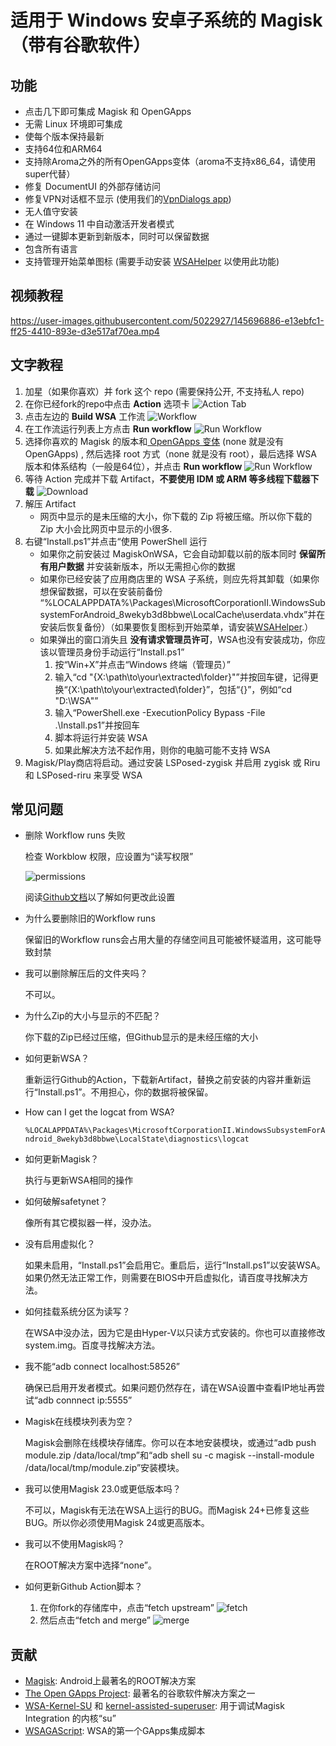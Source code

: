 # 适用于 Windows 安卓子系统的 Magisk（带有谷歌软件）
## 功能

- 点击几下即可集成 Magisk 和 OpenGApps
- 无需 Linux 环境即可集成
- 使每个版本保持最新
- 支持64位和ARM64
- 支持除Aroma之外的所有OpenGApps变体（aroma不支持x86_64，请使用super代替）
- 修复 DocumentUI 的外部存储访问
- 修复VPN对话框不显示 (使用我们的[VpnDialogs app](https://github.com/LSPosed/VpnDialogs))
- 无人值守安装
- 在 Windows 11 中自动激活开发者模式
- 通过一键脚本更新到新版本，同时可以保留数据
- 包含所有语言
- 支持管理开始菜单图标 (需要手动安装 [WSAHelper](https://github.com/LSPosed/WSAHelper/releases/latest) 以使用此功能)

## 视频教程

https://user-images.githubusercontent.com/5022927/145696886-e13ebfc1-ff25-4410-893e-d3e517af70ea.mp4

## 文字教程

1. 加星（如果你喜欢）并 fork 这个 repo (需要保持公开, 不支持私人 repo)
1. 在你已经fork的repo中点击 **Action** 选项卡
    ![Action Tab](https://docs.github.com/assets/images/help/repository/actions-tab.png)
1. 点击左边的 **Build WSA** 工作流
    ![Workflow](https://docs.github.com/assets/images/actions-select-workflow.png)
1. 在工作流运行列表上方点击 **Run workflow**
    ![Run Workflow](https://docs.github.com/assets/images/actions-workflow-dispatch.png)
1. 选择你喜欢的 Magisk 的版本和[ OpenGApps 变体](https://github.com/opengapps/opengapps/wiki#variants) (none 就是没有 OpenGApps) , 然后选择 root 方式（none 就是没有 root），最后选择 WSA 版本和体系结构（一般是64位），并点击 **Run workflow**
    ![Run Workflow](https://docs.github.com/assets/images/actions-manually-run-workflow.png)
1. 等待 Action 完成并下载 Artifact，**不要使用 IDM 或 ARM 等多线程下载器下载**
    ![Download](https://docs.github.com/assets/images/help/repository/artifact-drop-down-updated.png)
1. 解压 Artifact
    - 网页中显示的是未压缩的大小，你下载的 Zip 将被压缩。所以你下载的 Zip 大小会比网页中显示的小很多.
1. 右键“Install.ps1”并点击“使用 PowerShell 运行
    - 如果你之前安装过 MagiskOnWSA，它会自动卸载以前的版本同时 **保留所有用户数据** 并安装新版本，所以无需担心你的数据
    - 如果你已经安装了应用商店里的 WSA 子系统，则应先将其卸载（如果你想保留数据，可以在安装前备份 “%LOCALAPPDATA%\Packages\MicrosoftCorporationII.WindowsSubsystemForAndroid_8wekyb3d8bbwe\LocalCache\userdata.vhdx”并在安装后恢复备份）（如果要恢复图标到开始菜单，请安装[WSAHelper](https://github.com/LSPosed/WSAHelper/releases/latest).）
    - 如果弹出的窗口消失且 **没有请求管理员许可**，WSA也没有安装成功，你应该以管理员身份手动运行“Install.ps1”
        1. 按“Win+X”并点击“Windows 终端（管理员）”
        2. 输入“cd "{X:\path\to\your\extracted\folder}"”并按回车键，记得更换“{X:\path\to\your\extracted\folder}”，包括“{}”，例如“cd "D:\WSA"”
        3. 输入“PowerShell.exe -ExecutionPolicy Bypass -File .\Install.ps1”并按回车
        4. 脚本将运行并安装 WSA
        5. 如果此解决方法不起作用，则你的电脑可能不支持 WSA
1. Magisk/Play商店将启动。通过安装 LSPosed-zygisk 并启用 zygisk 或 Riru 和 LSPosed-riru 来享受 WSA

## 常见问题

- 删除 Workflow runs 失败

    检查 Workblow 权限，应设置为“读写权限”

     ![permissions](https://user-images.githubusercontent.com/40033067/168649322-dadaafc9-dd31-4922-afe1-8aa933b7b036.png)

     阅读[Github文档](https://docs.github.com/en/repositories/managing-your-repositorys-settings-and-features/enabling-features-for-your-repository/managing-github-actions-settings-for-a-repository#configuring-the-default-github_token-permissions)以了解如何更改此设置

- 为什么要删除旧的Workflow runs

    保留旧的Workflow runs会占用大量的存储空间且可能被怀疑滥用，这可能导致封禁
- 我可以删除解压后的文件夹吗？

    不可以。
- 为什么Zip的大小与显示的不匹配？

   你下载的Zip已经过压缩，但Github显示的是未经压缩的大小
- 如何更新WSA？

    重新运行Github的Action，下载新Artifact，替换之前安装的内容并重新运行“Install.ps1”。不用担心，你的数据将被保留。
- How can I get the logcat from WSA?

    `%LOCALAPPDATA%\Packages\MicrosoftCorporationII.WindowsSubsystemForAndroid_8wekyb3d8bbwe\LocalState\diagnostics\logcat`
- 如何更新Magisk？

    执行与更新WSA相同的操作
- 如何破解safetynet？

    像所有其它模拟器一样，没办法。
- 没有启用虚拟化？

    如果未启用，“Install.ps1”会启用它。重启后，运行“Install.ps1”以安装WSA。如果仍然无法正常工作，则需要在BIOS中开启虚拟化，请百度寻找解决方法。
- 如何挂载系统分区为读写？

    在WSA中没办法，因为它是由Hyper-V以只读方式安装的。你也可以直接修改system.img。百度寻找解决方法。
- 我不能“adb connect localhost:58526”

    确保已启用开发者模式。如果问题仍然存在，请在WSA设置中查看IP地址再尝试“adb connnect ip:5555”
- Magisk在线模块列表为空？

    Magisk会删除在线模块存储库。你可以在本地安装模块，或通过“adb push module.zip /data/local/tmp”和“adb shell su -c magisk --install-module /data/local/tmp/module.zip”安装模块。
- 我可以使用Magisk 23.0或更低版本吗？

    不可以，Magisk有无法在WSA上运行的BUG。而Magisk 24+已修复这些BUG。所以你必须使用Magisk 24或更高版本。
- 我可以不使用Magisk吗？

    在ROOT解决方案中选择“none”。
- 如何更新Github Action脚本？

    1. 在你fork的存储库中，点击“fetch upstream”
        ![fetch](https://docs.github.com/assets/cb-33284/images/help/repository/fetch-upstream-drop-down.png)
    1. 然后点击“fetch and merge”
        ![merge](https://docs.github.com/assets/cb-128489/images/help/repository/fetch-and-merge-button.png)

## 贡献

- [Magisk](https://github.com/topjohnwu/Magisk): Android上最著名的ROOT解决方案
- [The Open GApps Project](https://opengapps.org): 最著名的谷歌软件解决方案之一
- [WSA-Kernel-SU](https://github.com/LSPosed/WSA-Kernel-SU) 和 [kernel-assisted-superuser](https://git.zx2c4.com/kernel-assisted-superuser/): 用于调试Magisk Integration 的内核“su”
- [WSAGAScript](https://github.com/ADeltaX/WSAGAScript): WSA的第一个GApps集成脚本

